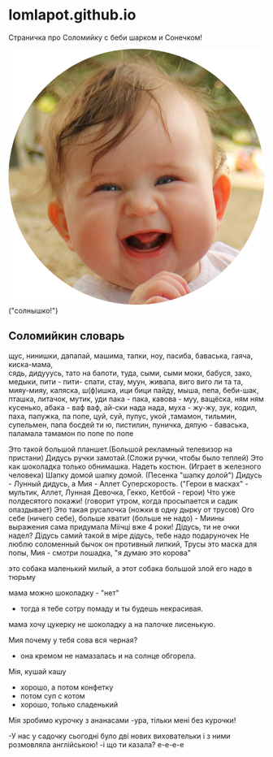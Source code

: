 # lomlapot.github.io
Страничка про Соломийку с беби шарком и Сонечком!

![sun](/sonechko/img/Sun.png)("солнышко!") 
## Соломийкин словарь
щус, нинишки, дапапай, машима, тапки,
 ноу, пасиба, баваська, гаяча, киска-мама,  
сядь,  дидууусь, тато на бапоти, туда, сыми, 
сыми моки, бабуся, зако, медыки, 
пити - пити- спати, стау, муун, живапа, 
виго виго ли та та, мияу-мияу, каляска, ш(ф)ишка,
 ици бици пайду, мыша, пепа, беби-шак, пташка,
 литачок, мутик, уди пака - пака, кавова - муу, 
ващёска, ням ням кусенько, абака - ваф ваф,
 ай-ски нада нада, муха - жу-жу, зук, кодил, 
паха, папужка, па попе, цуй, суй, пупус, укой
 ,тамамон, тильмин, супельмен, папа босдей ти ю,
 пистилин, пуничка, дяпую - баваська, 
паламала тамамон по попе по попе


Это такой большой планшет.(Большой рекламный
 телевизор на пристани) 
Дидусь ручки замотай.(Сложи ручки, чтобы было теплей) 
Это как шоколадка только обнимашка. 
Надеть костюн. (Играет в железного человека) 
Шапку домой шапку домой. (Песенка "шапку долой") 
Дидусь - Лунный дидусь, а Мия - Аллет
Суперскорость. ("Герои в масках" - мультик, Аллет, 
Лунная Девочка, Гекко, Кетбой - герои) 
Что уже полдесятого покажи! (говорит утром, когда
 просыпается и садик опаздывает) 
Это такая русалочка (ножки в одну дырку от трусов)
Ого себе (ничего себе), больше хватит (больше не надо) -
Миины выражения сама придумала
Міічці вже 4 роки! 
Дідусь, ти не очки надел?
Дідусь самий такой в міре дідусь,  тебе надо подаруночек
Не люблю соломенный бычок он противный липкий, 
Трусы это маска для попы, 
Мия - смотри лошадка, "я думаю это корова"

 это собака маленький милый, а этот собака большой злой его надо в тюрьму

мама можно шоколадку - "нет"
- тогда я тебе сотру помаду и ты будешь некрасивая.

мама хочу цукерку не шоколадку а на палочке лисенькую.

Мия почему у тебя сова вся черная?
- она кремом не намазалась и на солнце обгорела.

Мія, кушай кашу
- хорошо, а потом конфетку
- потом суп с котом
- хорошо, только сладенький

Мія зробимо курочку з ананасами
-ура, тільки мені без курочки!

-У нас у садочку сьогодні було дві нових виховательки і з ними розмовляла англійською!
-і що ти казала?
е-е-е-е
